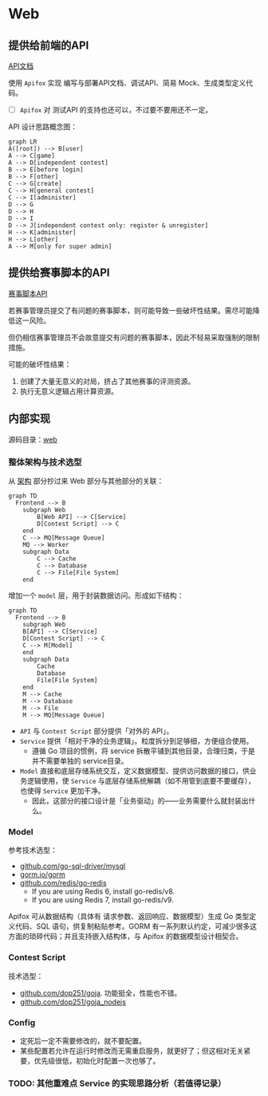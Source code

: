 # Web

## 提供给前端的API

[API文档](https://hiper-backend.apifox.cn)

使用 `Apifox` 实现 编写与部署API文档、调试API、简易 Mock、生成类型定义代码。

- [ ] `Apifox` 对 测试API 的支持也还可以，不过要不要用还不一定。

API 设计思路概念图：

```mermaid
graph LR
A([root]) --> B[user]
A --> C[game]
A --> D[independent contest]
B --> E[before login]
B --> F[other]
C --> G[create]
C --> H[general contest]
C --> I[administer]
D --> G
D --> H
D --> I
D --> J[independent contest only: register & unregister]
H --> K[administer]
H --> L[other]
A --> M[only for super admin]
```

## 提供给赛事脚本的API

[赛事脚本API](/user/local-admin/contest-script.md)

若赛事管理员提交了有问题的赛事脚本，则可能导致一些破坏性结果。需尽可能降低这一风险。

但仍相信赛事管理员不会故意提交有问题的赛事脚本，因此不轻易采取强制的限制措施。

可能的破坏性结果：

1. 创建了大量无意义的对局，挤占了其他赛事的评测资源。
2. 执行无意义逻辑占用计算资源。

## 内部实现

源码目录：[web](https://github.com/THUAI-ssast/hiper-backend/tree/main/web)

### 整体架构与技术选型

从 [架构](arch.zh.md) 部分抄过来 Web 部分与其他部分的关联：

```mermaid
graph TD
  Frontend --> B
    subgraph Web
		B[Web API] --> C[Service]
		D[Contest Script] --> C
    end
    C --> MQ[Message Queue]
    MQ --> Worker
    subgraph Data
		C --> Cache
		C --> Database
		C --> File[File System]
    end
```

增加一个 `model` 层，用于封装数据访问。形成如下结构：

```mermaid
graph TD
  Frontend --> B
    subgraph Web
    B[API] --> C[Service]
    D[Contest Script] --> C
	C --> M[Model]
    end
    subgraph Data
    	Cache
    	Database
    	File[File System]
    end
	M --> Cache
	M --> Database
	M --> File
    M --> MQ[Message Queue]
```

- `API` 与 `Contest Script` 部分提供「对外的 API」。
- `Service` 提供「相对干净的业务逻辑」。粒度拆分到足够细，方便组合使用。
    - 遵循 Go 项目的惯例，将 service 拆散平铺到其他目录，合理归类，于是并不需要单独的 service目录。
- `Model` 直接和底层存储系统交互，定义数据模型、提供访问数据的接口，供业务逻辑使用，使 `Service` 与底层存储系统解耦（如不用管到底要不要缓存），也使得 `Service` 更加干净。
    - 因此，这部分的接口设计是「业务驱动」的——业务需要什么就封装出什么。

### Model

参考技术选型：

- [github.com/go-sql-driver/mysql](https://github.com/go-sql-driver/mysql)
- [gorm.io/gorm](https://gorm.io)
- [github.com/redis/go-redis](https://redis.uptrace.dev/zh/)
    - If you are using Redis 6, install go-redis/v8.
	- If you are using Redis 7, install go-redis/v9.

Apifox 可从数据结构（具体有 请求参数、返回响应、数据模型）生成 Go 类型定义代码、SQL 语句，供复制粘贴参考。GORM 有一系列默认约定，可减少很多这方面的琐碎代码；并且支持嵌入结构体，与 Apifox 的数据模型设计相契合。

### Contest Script

技术选型：

- [github.com/dop251/goja](https://github.com/dop251/goja). 功能挺全，性能也不错。
- [github.com/dop251/goja_nodejs](https://github.com/dop251/goja_nodejs)

### Config

- 定死后一定不需要修改的，就不要配置。
- 某些配置若允许在运行时修改而无需重启服务，就更好了；但这相对无关紧要，优先级很低，初始化时配置一次也够了。

### TODO: 其他重难点 Service 的实现思路分析（若值得记录）
